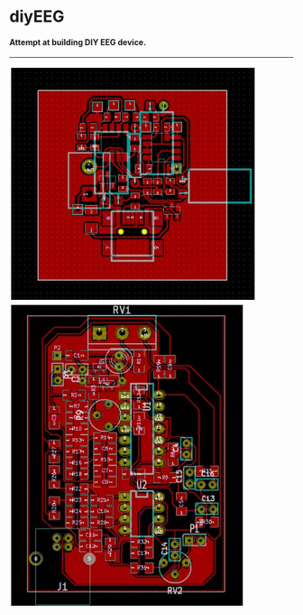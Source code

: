 # diyEEG
<h4>Attempt at building DIY EEG device.</h4>

<hr>

![alt text](https://raw.githubusercontent.com/Nikolichnik/diyEEG/master/2.png)
![alt text](https://raw.githubusercontent.com/Nikolichnik/diyEEG/master/1.png)
